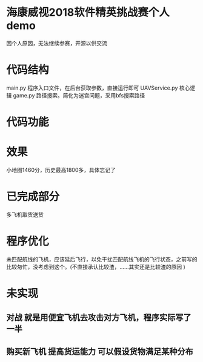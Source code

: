 # 海康威视2018软件精英挑战赛个人demo #
因个人原因，无法继续参赛，开源以供交流
# 代码结构 #
main.py 程序入口文件，在后台获取参数，直接运行即可
UAVService.py 核心逻辑
game.py 路径搜索。简化为迷宫问题，采用bfs搜索路径

# 代码功能 #
# 效果 #
小地图1460分，历史最高1800多，具体忘记了
# 已完成部分 #
多飞机取货送货
# 程序优化 #
未匹配航线的飞机，应该延后飞行，以免干扰匹配航线飞机的飞行状态，之前写的比较匆忙，没考虑到这个。(不直接承认比较渣，……其实还是比较渣的原因  )
# 未实现 #
## 对战 就是用便宜飞机去攻击对方飞机，程序实际写了一半 ##
## 购买新飞机 提高货运能力 可以假设货物满足某种分布 ##
